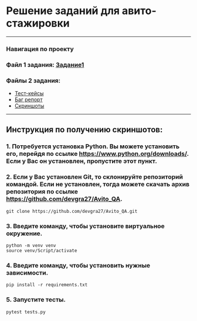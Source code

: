 # Решение заданий для авито-стажировки
<hr>

### Навигация по проекту
### Файл 1 задания: [Задание1](Задание1.pdf)
### Файлы 2 задания: 
* [Тест-кейсы](TESTCASES.md) 
* [Баг репорт](BUGS.md) 
* [Скриншоты ](output)
<hr>

## Инструкция по получению скриншотов:
### 1. Потребуется установка Python. Вы можете установить его, перейдя по ссылке <https://www.python.org/downloads/>. Если у Вас он установлен, пропустите этот пункт.
### 2. Если у Вас установлен Git, то cклонируйте репозиторий командой. Если не установлен, тогда можете скачать архив репозитория по ссылке <https://github.com/devgra27/Avito_QA>.
```
git clone https://github.com/devgra27/Avito_QA.git
```
### 3. Введите команду, чтобы установите виртуальное окружение.
```
python -m venv venv
source venv/Script/activate
```
### 4. Введите команду, чтобы установить нужные зависимости.
```
pip install -r requirements.txt
```
### 5. Запустите тесты.
```
pytest tests.py
```